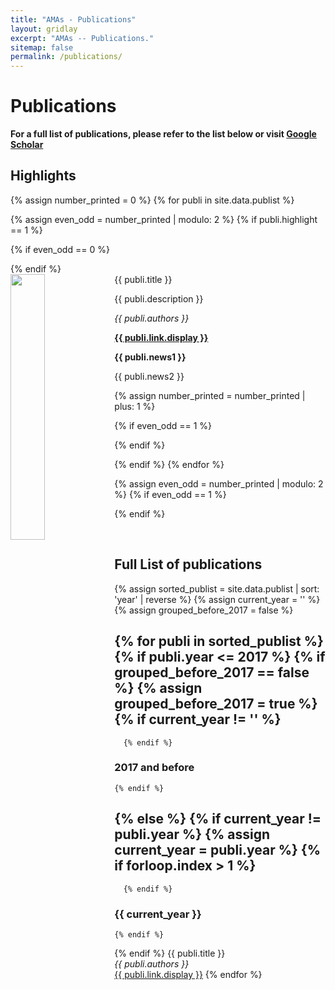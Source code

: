 ```yaml
---
title: "AMAs - Publications"
layout: gridlay
excerpt: "AMAs -- Publications."
sitemap: false
permalink: /publications/
---
```



# Publications

**For a full list of publications, please refer to the list below or visit <a href="https://scholar.google.com/citations?user=tY66SMIAAAAJ&hl" target="_blank">Google Scholar</a>**

## Highlights

{% assign number_printed = 0 %}
{% for publi in site.data.publist %}

{% assign even_odd = number_printed | modulo: 2 %}
{% if publi.highlight == 1 %}

{% if even_odd == 0 %}
<div class="row">
{% endif %}

<div class="col-sm-6 clearfix">
 <div class="well">
  <pubtit>{{ publi.title }}</pubtit>
  <img src="{{ site.url }}{{ site.baseurl }}/images/pubpic/{{ publi.image }}" class="img-responsive" width="33%" style="float: left" />
  <p>{{ publi.description }}</p>
  <p><em>{{ publi.authors }}</em></p>
  <p><strong><a href="{{ publi.link.url }}" target="_blank">{{ publi.link.display }}</a></strong></p>
  <p class="text-danger"><strong> {{ publi.news1 }}</strong></p>
  <p> {{ publi.news2 }}</p>
 </div>
</div>

{% assign number_printed = number_printed | plus: 1 %}

{% if even_odd == 1 %}
</div>
{% endif %}

{% endif %}
{% endfor %}

{% assign even_odd = number_printed | modulo: 2 %}
{% if even_odd == 1 %}
</div>
{% endif %}

<p> &nbsp; </p>


## Full List of publications

{% assign sorted_publist = site.data.publist | sort: 'year' | reverse %}
{% assign current_year = '' %}
{% assign grouped_before_2017 = false %}

{% for publi in sorted_publist %}
  {% if publi.year <= 2017 %}
    {% if grouped_before_2017 == false %}
      {% assign grouped_before_2017 = true %}
      {% if current_year != '' %}
---

      {% endif %}
### 2017 and before
    {% endif %}
  {% else %}
    {% if current_year != publi.year %}
      {% assign current_year = publi.year %}
      {% if forloop.index > 1 %}
---

      {% endif %}
### {{ current_year }}
    {% endif %}
  {% endif %}
  {{ publi.title }}  
  *{{ publi.authors }}*  
  <a href="{{ publi.link.url }}" target="_blank">{{ publi.link.display }}</a>
{% endfor %}